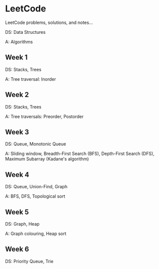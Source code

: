 # LeetCode
LeetCode problems, solutions, and notes...

DS: Data Structures

A: Algorithms

## Week 1
DS: Stacks, Trees

A: Tree traversal: Inorder

## Week 2
DS: Stacks, Trees

A: Tree traversals: Preorder, Postorder

## Week 3
DS: Queue, Monotonic Queue

A: Sliding window, Breadth-First Search (BFS), Depth-First Search (DFS), Maximum Subarray (Kadane's algorithm)

## Week 4
DS: Queue, Union-Find, Graph

A: BFS, DFS, Topological sort

## Week 5
DS: Graph, Heap

A: Graph colouring, Heap sort

## Week 6
DS: Priority Queue, Trie

